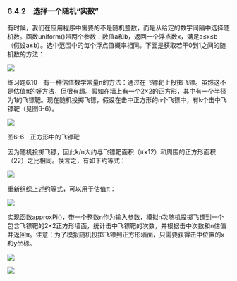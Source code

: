    

### 6.4.2　选择一个随机“实数”

有时候，我们在应用程序中需要的不是随机整数，而是从给定的数字间隔中选择随机数。函数uniform()带两个参数：数值a和b，返回一个浮点数x，满足a≤x≤b（假设a≤b）。选中范围中的每个浮点值概率相同。下面是获取若干0到1之间的随机数的方法：

![](0-Assets/Epubook/程序员编程语言经典合集（计算机科学丛书5册套装），javapython编程语言含经典教材龙书《编译原理》%20(Bruce%20Eckel%20%20Alfred%20V.%20Aho%20%20Monica%20S.%20Lam%20etc.)%20(Z-Library)/images/image08616.jpeg)

练习题6.10　有一种估值数学常量π的方法：通过在飞镖靶上投掷飞镖。虽然这不是估值π的好方法，但很有趣。假如在墙上有一个2×2的正方形，其中有一个半径为1的飞镖靶。现在随机投掷飞镖，假设在击中正方形的n个飞镖中，有k个击中飞镖靶（见图6-6）。

![](0-Assets/Epubook/程序员编程语言经典合集（计算机科学丛书5册套装），javapython编程语言含经典教材龙书《编译原理》%20(Bruce%20Eckel%20%20Alfred%20V.%20Aho%20%20Monica%20S.%20Lam%20etc.)%20(Z-Library)/images/image08617.jpeg)

图6-6　正方形中的飞镖靶

因为随机投掷飞镖，因此k/n大约与飞镖靶面积（π×12）和周围的正方形面积（22）之比相同。换言之，有如下约等式：

![](0-Assets/Epubook/程序员编程语言经典合集（计算机科学丛书5册套装），javapython编程语言含经典教材龙书《编译原理》%20(Bruce%20Eckel%20%20Alfred%20V.%20Aho%20%20Monica%20S.%20Lam%20etc.)%20(Z-Library)/images/image08618.jpeg)

重新组织上述约等式，可以用于估值π：

![](0-Assets/Epubook/程序员编程语言经典合集（计算机科学丛书5册套装），javapython编程语言含经典教材龙书《编译原理》%20(Bruce%20Eckel%20%20Alfred%20V.%20Aho%20%20Monica%20S.%20Lam%20etc.)%20(Z-Library)/images/image08619.jpeg)

实现函数approxPi()，带一个整数n作为输入参数，模拟n次随机投掷飞镖到一个包含飞镖靶的2×2正方形墙面，统计击中飞镖靶的次数，并根据击中次数和n估值并返回π。注意：为了模拟随机投掷飞镖到正方形墙面，只需要获得击中位置的x和y坐标。

![](0-Assets/Epubook/程序员编程语言经典合集（计算机科学丛书5册套装），javapython编程语言含经典教材龙书《编译原理》%20(Bruce%20Eckel%20%20Alfred%20V.%20Aho%20%20Monica%20S.%20Lam%20etc.)%20(Z-Library)/images/image08620.jpeg)

![](0-Assets/Epubook/程序员编程语言经典合集（计算机科学丛书5册套装），javapython编程语言含经典教材龙书《编译原理》%20(Bruce%20Eckel%20%20Alfred%20V.%20Aho%20%20Monica%20S.%20Lam%20etc.)%20(Z-Library)/images/image08621.jpeg)